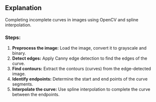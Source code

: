 ## **Explanation**
Completing incomplete curves in images using OpenCV and spline interpolation.

### Steps:

1. **Preprocess the image:** Load the image, convert it to grayscale and binary.
2. **Detect edges:** Apply Canny edge detection to find the edges of the curve.
3. **Find contours:** Extract the contours (curves) from the edge-detected image.
4. **Identify endpoints:** Determine the start and end points of the curve segments.
5. **Interpolate the curve:** Use spline interpolation to complete the curve between the endpoints.
